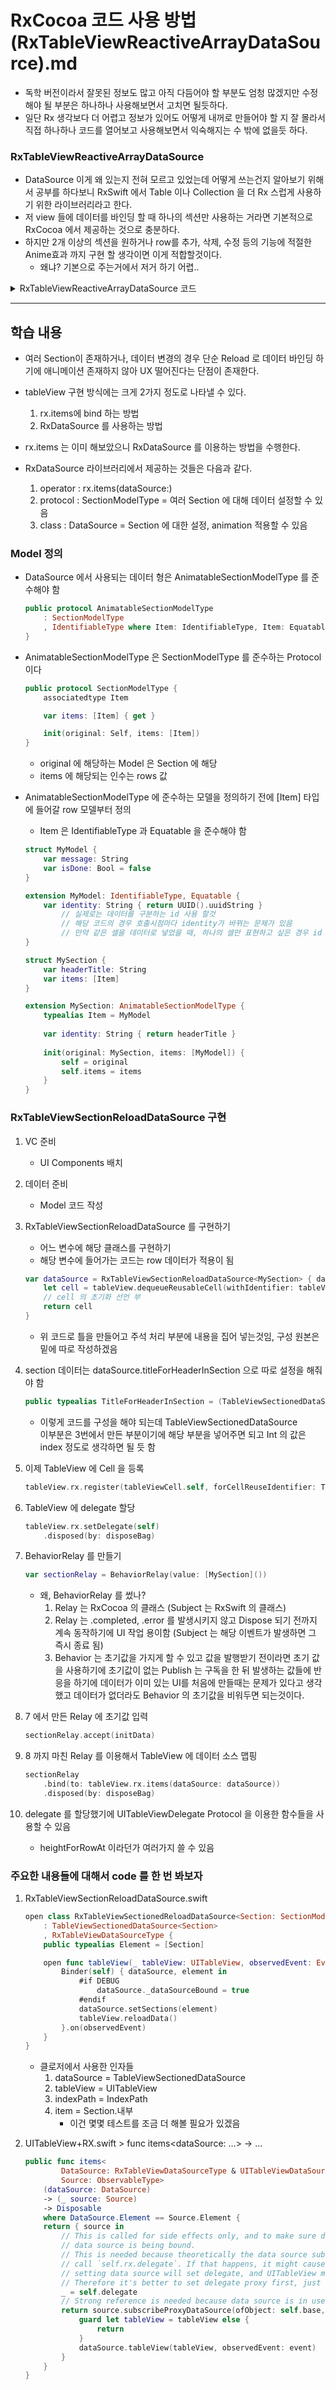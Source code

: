 # RxCocoa 코드 사용 방법 (RxTableViewReactiveArrayDataSource).md
- 독학 버전이라서 잘못된 정보도 많고 아직 다듬어야 할 부분도 엄청 많겠지만 수정해야 될 부분은 하나하나 사용해보면서 고치면 될듯하다.
- 일단 Rx 생각보다 더 어렵고 정보가 있어도 어떻게 내꺼로 만들어야 할 지 잘 몰라서 직접 하나하나 코드를 열어보고 사용해보면서 익숙해지는 수 밖에 없을듯 하다.

### RxTableViewReactiveArrayDataSource
- DataSource 이게 왜 있는지 전혀 모르고 있었는데 어떻게 쓰는건지 알아보기 위해서 공부를 하다보니 RxSwift 에서 Table 이나 Collection 을 더 Rx 스럽게 사용하기 위한 라이브러리라고 한다.
- 저 view 들에 데이터를 바인딩 할 때 하나의 섹션만 사용하는 거라면 기본적으로 RxCocoa 에서 제공하는 것으로 충분하다.
- 하지만 2개 이상의 섹션을 원하거나 row를 추가, 삭제, 수정 등의 기능에 적절한 Anime효과 까지 구현 할 생각이면 이게 적합할것이다.
    - 왜냐? 기본으로 주는거에서 저거 하기 어렵..


<details>
<summary> RxTableViewReactiveArrayDataSource 코드 </summary>
<div markdown="1">

```swift
    나는 이게 RxCocoa 안에 들어있는 소스 인줄 알았는데 RxDataSources 를 따로 Import 해줘야 함
```

</div>
</details>

----

## 학습 내용
- 여러 Section이 존재하거나, 데이터 변경의 경우 단순 Reload 로 데이터 바인딩 하기에 애니메이션 존재하지 않아 UX 떨어진다는 단점이 존재한다.

- tableView 구현 방식에는 크게 2가지 정도로 나타낼 수 있다.
    1. rx.items에 bind 하는 방법
    2. RxDataSource 를 사용하는 방법

- rx.items 는 이미 해보았으니 RxDataSource 를 이용하는 방법을 수행한다.
    
- RxDataSource 라이브러리에서 제공하는 것들은 다음과 같다.
    1. operator : rx.items(dataSource:)
    2. protocol : SectionModelType = 여러 Section 에 대해 데이터 설정할 수 있음
    3. class : DataSource = Section 에 대한 설정, animation 적용할 수 있음

### Model 정의
- DataSource 에서 사용되는 데이터 형은 AnimatableSectionModelType 를 준수해야 함
    ```swift
    public protocol AnimatableSectionModelType
        : SectionModelType
        , IdentifiableType where Item: IdentifiableType, Item: Equatable {
    }
    ```

- AnimatableSectionModelType 은 SectionModelType 를 준수하는 Protocol 이다
    ```swift
    public protocol SectionModelType {
        associatedtype Item

        var items: [Item] { get }

        init(original: Self, items: [Item])
    }
    ```
    - original 에 해당하는 Model 은 Section 에 해당
    - items 에 해당되는 인수는 rows 값

- AnimatableSectionModelType 에 준수하는 모델을 정의하기 전에 [Item] 타입에 들어갈 row 모델부터 정의
    - Item 은 IdentifiableType 과 Equatable 을 준수해야 함
    ```swift
    struct MyModel {
        var message: String
        var isDone: Bool = false
    }

    extension MyModel: IdentifiableType, Equatable {
        var identity: String { return UUID().uuidString }
            // 실제로는 데이터를 구분하는 id 사용 할것
            // 해당 코드의 경우 호출시점마다 identity가 바뀌는 문제가 있음
            // 만약 같은 셀을 데이터로 넣었을 때, 하나의 셀만 표현하고 싶은 경우 id 값을 얻어 넣어서 중복 구분하는 식으로 구분이 가능할거임 
    }

    struct MySection {
        var headerTitle: String
        var items: [Item]
    }

    extension MySection: AnimatableSectionModelType {
        typealias Item = MyModel
        
        var identity: String { return headerTitle }
        
        init(original: MySection, items: [MyModel]) {
            self = original
            self.items = items
        }
    }
    ```

### RxTableViewSectionReloadDataSource 구현
1. VC 준비
    - UI Components 배치

2. 데이터 준비
    - Model 코드 작성

3. RxTableViewSectionReloadDataSource 를 구현하기
    - 어느 변수에 해당 클래스를 구현하기
    - 해당 변수에 들어가는 코드는 row 데이터가 적용이 됨
    ```swift
    var dataSource = RxTableViewSectionReloadDataSource<MySection> { dataSource, tableView, indexPath, item in
        let cell = tableView.dequeueReusableCell(withIdentifier: tableViewCell.reuseIdentifier, for: indexPath) as! tableViewCell
        // cell 의 초기화 선언 부
        return cell
    }
    ```
    - 위 코드로 틀을 만들어고 주석 처리 부분에 내용을 집어 넣는것임, 구성 원본은 밑에 따로 작성하겠음

4. section 데이터는 dataSource.titleForHeaderInSection 으로 따로 설정을 해줘야 함
    ```swift
    public typealias TitleForHeaderInSection = (TableViewSectionedDataSource<Section>, Int) -> String?
    ```
    - 이렇게 코드를 구성을 해야 되는데 TableViewSectionedDataSource<Section> 이부분은 3번에서 만든 부분이기에 해당 부분을 넣어주면 되고 Int 의 값은 index 정도로 생각하면 될 듯 함

5. 이제 TableView 에 Cell 을 등록
    ```swift
    tableView.rx.register(tableViewCell.self, forCellReuseIdentifier: TableViewCell.reuseIdentifier)
    ```

6.  TableView 에 delegate 할당
    ```swift
    tableView.rx.setDelegate(self)
        .disposed(by: disposeBag)
    ```

7. BehaviorRelay 를 만들기
    ```swift
    var sectionRelay = BehaviorRelay(value: [MySection]())
    ```
    - 왜, BehaviorRelay 를 썼나?
        1. Relay 는 RxCocoa 의 클래스 (Subject 는 RxSwift 의 클래스)
        2. Relay 는 .completed, .error 를 발생시키지 않고 Dispose 되기 전까지 계속 동작하기에 UI 작업 용이함 (Subject 는 해당 이벤트가 발생하면 그 즉시 종료 됨)
        3. Behavior 는 초기값을 가지게 할 수 있고 값을 발행받기 전이라면 초기 값을 사용하기에 초기값이 없는 Publish 는 구독을 한 뒤 발생하는 값들에 반응을 하기에 데이터가 이미 있는 UI를 처음에 만들때는 문제가 있다고 생각했고 데이터가 없더라도 Behavior 의 초기값을 비워두면 되는것이다.

8. 7 에서 만든 Relay 에 초기값 입력
    ```swift
    sectionRelay.accept(initData)
    ```

9. 8 까지 마친 Relay 를 이용해서 TableView 에 데이터 소스 맵핑
    ```swift
    sectionRelay
        .bind(to: tableView.rx.items(dataSource: dataSource))
        .disposed(by: disposeBag)
    ```

10. delegate 를 할당했기에 UITableViewDelegate Protocol 을 이용한 함수들을 사용할 수 있음
    - heightForRowAt 이라던가 여러가지 쓸 수 있음


### 주요한 내용들에 대해서 code 를 한 번 봐보자

1. RxTableViewSectionReloadDataSource.swift
    ```swift
    open class RxTableViewSectionedReloadDataSource<Section: SectionModelType>
        : TableViewSectionedDataSource<Section>
        , RxTableViewDataSourceType {
        public typealias Element = [Section]

        open func tableView(_ tableView: UITableView, observedEvent: Event<Element>) {
            Binder(self) { dataSource, element in
                #if DEBUG
                    dataSource._dataSourceBound = true
                #endif
                dataSource.setSections(element)
                tableView.reloadData()
            }.on(observedEvent)
        }
    }
    ```
    - 클로저에서 사용한 인자들
        1. dataSource = TableViewSectionedDataSource<Section>
        2. tableView = UITableView
        3. indexPath = IndexPath
        4. item = Section.내부 
            - 이건 몇몇 테스트를 조금 더 해볼 필요가 있겠음

2. UITableView+RX.swift > func items<dataSource: ...> -> ...
    ```swift
    public func items<
            DataSource: RxTableViewDataSourceType & UITableViewDataSource,
            Source: ObservableType>
        (dataSource: DataSource)
        -> (_ source: Source)
        -> Disposable
        where DataSource.Element == Source.Element {
        return { source in
            // This is called for side effects only, and to make sure delegate proxy is in place when
            // data source is being bound.
            // This is needed because theoretically the data source subscription itself might
            // call `self.rx.delegate`. If that happens, it might cause weird side effects since
            // setting data source will set delegate, and UITableView might get into a weird state.
            // Therefore it's better to set delegate proxy first, just to be sure.
            _ = self.delegate
            // Strong reference is needed because data source is in use until result subscription is disposed
            return source.subscribeProxyDataSource(ofObject: self.base, dataSource: dataSource as UITableViewDataSource, retainDataSource: true) { [weak tableView = self.base] (_: RxTableViewDataSourceProxy, event) -> Void in
                guard let tableView = tableView else {
                    return
                }
                dataSource.tableView(tableView, observedEvent: event)
            }
        }
    }
    ```